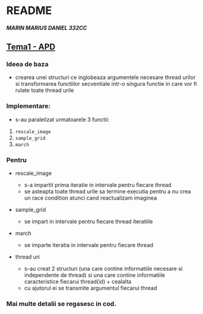 # README 
##### MARIN MARIUS DANIEL 332CC
## [Tema1 - APD](https://gitlab.cs.pub.ro/apd/tema1)

### Ideea de baza
* crearea unei structuri ce inglobeaza argumentele
necesare thread urilor si transformarea functiilor
secventiale intr-o singura functie in care vor fi
rulate toate thread urile

### Implementare:
* s-au paralelizat urmatoarele 3 functii:
1. `rescale_image`
2. `sample_grid`
3. `march`

### Pentru
* rescale_image
    - s-a impartit prima iteratie in intervale pentru fiecare thread
    - se asteapta toate thread urile sa termine executia pentru a nu crea un race condition atunci cand reactualizam imaginea

* sample_grid
    - se impart in intervale pentru fiecare thread iteratiile

* march
    - se imparte iteratia in intervale pentru fiecare thread

* thread uri
    - s-au creat 2 structuri (una care contine informatiile 
necesare si independente de thread) si una care contine
informatiile caracteristice fiecarui thread(id) + cealalta
    - cu ajutorul ei se transmite argumentul fiecarui thread

### Mai multe detalii se regasesc in cod.
